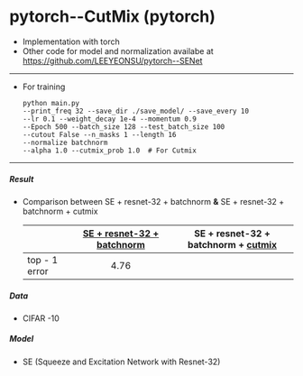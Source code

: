 # pytorch--CutMix (pytorch)
- Implementation with torch
- Other code for model and normalization availabe at https://github.com/LEEYEONSU/pytorch--SENet

---

- For training

  ~~~
  python main.py 
  --print_freq 32 --save_dir ./save_model/ --save_every 10
  --lr 0.1 --weight_decay 1e-4 --momentum 0.9 
  --Epoch 500 --batch_size 128 --test_batch_size 100 
  --cutout False --n_masks 1 --length 16 
  --normalize batchnorm
  --alpha 1.0 --cutmix_prob 1.0  # For Cutmix
  ~~~

---

##### Result 

- Comparison between SE + resnet-32 + batchnorm **&** SE + resnet-32 + batchnorm + cutmix 

  |               | [SE + resnet-32 + batchnorm](https://github.com/LEEYEONSU/pytorch--SENet) | SE + resnet-32 + batchnorm + [cutmix](https://github.com/LEEYEONSU/pytorch--CutMix/blob/main/utils/cutmix.py) |
  | ------------- | :----------------------------------------------------------: | :----------------------------------------------------------: |
  | top - 1 error |                             4.76                             |                                                              |




##### Data

- CIFAR -10 

##### Model

- SE (Squeeze and Excitation Network with Resnet-32) 

  